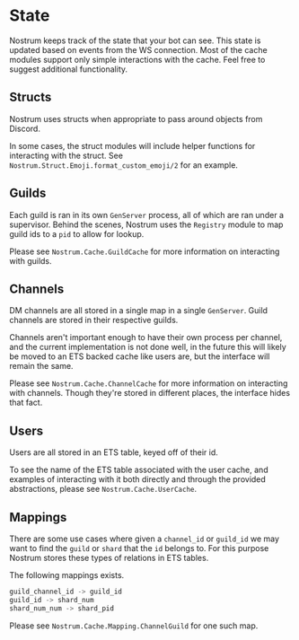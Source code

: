 # State
Nostrum keeps track of the state that your bot can see. This state is updated
based on events from the WS connection. Most of the cache modules support only
simple interactions with the cache. Feel free to suggest additional functionality.

## Structs
Nostrum uses structs when appropriate to pass around objects from Discord.

In some cases, the struct modules will include helper functions for interacting
with the struct. See `Nostrum.Struct.Emoji.format_custom_emoji/2` for an example.

## Guilds
Each guild is ran in its own `GenServer` process, all of which are ran under a
supervisor. Behind the scenes, Nostrum uses the `Registry` module to
map guild ids to a `pid` to allow for lookup.

Please see `Nostrum.Cache.GuildCache` for more information on interacting with
guilds.

## Channels
DM channels are all stored in a single map in a single `GenServer`. Guild channels
are stored in their respective guilds.

Channels aren't important enough to have their own process per channel, and the
current implementation is not done well, in the future this will likely be moved
to an ETS backed cache like users are, but the interface will remain the same.

Please see `Nostrum.Cache.ChannelCache` for more information on interacting with
channels. Though they're stored in different places, the interface hides that fact.

## Users
Users are all stored in an ETS table, keyed off of their id.

To see the name of the ETS table associated with the user cache, and examples of
interacting with it both directly and through the provided abstractions, please
see `Nostrum.Cache.UserCache`.

## Mappings
There are some use cases where given a `channel_id` or `guild_id` we may want to
find the `guild` or `shard` that the `id` belongs to. For this purpose Nostrum
stores these types of relations in ETS tables.

The following mappings exists.
```Elixir
guild_channel_id -> guild_id
guild_id -> shard_num
shard_num_num -> shard_pid
```

Please see `Nostrum.Cache.Mapping.ChannelGuild` for one such map.
